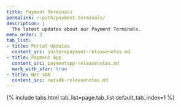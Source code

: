```yaml
---
title: Payment Terminals
permalink: /:path/payment-terminals/
description: |
  The latest updates about our Payment Terminals.
menu_order: 3
tab_list:
- title: Portal Updates
  content_src: instorepayment-releasenotes.md
- title: Payment App
  content_src: paymentapp-releasenotes.md
  mark_with_star: true
- title: Net SDK
  content_src: netsdk-releasenotes.md
---
```


{% include tabs.html tab_list=page.tab_list default_tab_index=1 %}
